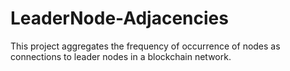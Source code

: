 # LeaderNode-Adjacencies
This project aggregates the frequency of occurrence of nodes as connections to leader nodes in a blockchain network.
